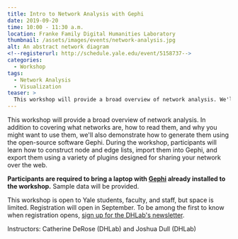 ```yaml
---
title: Intro to Network Analysis with Gephi
date: 2019-09-20
time: 10:00 - 11:30 a.m.
location: Franke Family Digital Humanities Laboratory
thumbnail: /assets/images/events/network-analysis.jpg
alt: An abstract network diagram
<!--registerurl: http://schedule.yale.edu/event/5158737-->
categories:
  - Workshop
tags:
  - Network Analysis
  - Visualization
teaser: >
  This workshop will provide a broad overview of network analysis. We'll cover what networks are, how you can interpret them, and why you might want to use them in your research.
---
```

This workshop will provide a broad overview of network analysis. In addition to covering what networks are, how to read them, and why you might want to use them, we'll also demonstrate how to generate them using the open-source software Gephi. During the workshop, participants will learn how to construct node and edge lists, import them into Gephi, and export them using a variety of plugins designed for sharing your network over the web.

**Participants are required to bring a laptop with <a href='https://gephi.org/' target='_blank'>Gephi</a> already installed to the workshop.** Sample data will be provided.

This workshop is open to Yale students, faculty, and staff, but space is limited. Registration will open in September. To be among the first to know when registration opens, <a href='https://subscribe.yale.edu/browse?search=digital+humanities' target='_blank'>sign up for the DHLab's newsletter</a>.

Instructors: Catherine DeRose (DHLab) and Joshua Dull (DHLab)